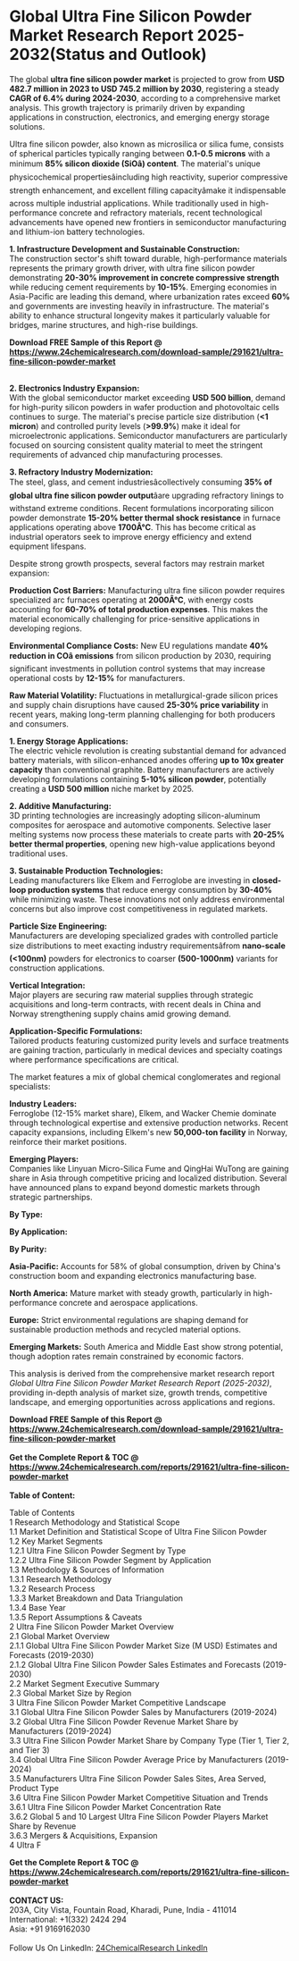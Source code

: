 <h1>Global Ultra Fine Silicon Powder Market Research Report 2025-2032(Status and Outlook)</h1><p>The global <strong>ultra fine silicon powder market</strong> is projected to grow from <strong>USD 482.7 million in 2023 to USD 745.2 million by 2030</strong>, registering a steady <strong>CAGR of 6.4% during 2024-2030</strong>, according to a comprehensive market analysis. This growth trajectory is primarily driven by expanding applications in construction, electronics, and emerging energy storage solutions.</p><p>Ultra fine silicon powder, also known as microsilica or silica fume, consists of spherical particles typically ranging between <strong>0.1-0.5 microns</strong> with a minimum <strong>85% silicon dioxide (SiOâ) content</strong>. The material's unique physicochemical propertiesâincluding high reactivity, superior compressive strength enhancement, and excellent filling capacityâmake it indispensable across multiple industrial applications. While traditionally used in high-performance concrete and refractory materials, recent technological advancements have opened new frontiers in semiconductor manufacturing and lithium-ion battery technologies.</p><p><strong>1. Infrastructure Development and Sustainable Construction:</strong><br>
The construction sector's shift toward durable, high-performance materials represents the primary growth driver, with ultra fine silicon powder demonstrating <strong>20-30% improvement in concrete compressive strength</strong> while reducing cement requirements by <strong>10-15%</strong>. Emerging economies in Asia-Pacific are leading this demand, where urbanization rates exceed <strong>60%</strong> and governments are investing heavily in infrastructure. The material's ability to enhance structural longevity makes it particularly valuable for bridges, marine structures, and high-rise buildings.</p><div><b>Download FREE Sample of this Report @ 
            <a href="https://www.24chemicalresearch.com/download-sample/291621/ultra-fine-silicon-powder-market">
            https://www.24chemicalresearch.com/download-sample/291621/ultra-fine-silicon-powder-market</a></b></div><br><p><strong>2. Electronics Industry Expansion:</strong><br>
With the global semiconductor market exceeding <strong>USD 500 billion</strong>, demand for high-purity silicon powders in wafer production and photovoltaic cells continues to surge. The material's precise particle size distribution (<strong>&lt;1 micron</strong>) and controlled purity levels (<strong>&gt;99.9%</strong>) make it ideal for microelectronic applications. Semiconductor manufacturers are particularly focused on sourcing consistent quality material to meet the stringent requirements of advanced chip manufacturing processes.</p><p><strong>3. Refractory Industry Modernization:</strong><br>
The steel, glass, and cement industriesâcollectively consuming <strong>35% of global ultra fine silicon powder output</strong>âare upgrading refractory linings to withstand extreme conditions. Recent formulations incorporating silicon powder demonstrate <strong>15-20% better thermal shock resistance</strong> in furnace applications operating above <strong>1700Â°C</strong>. This has become critical as industrial operators seek to improve energy efficiency and extend equipment lifespans.</p><p>Despite strong growth prospects, several factors may restrain market expansion:</p><p><strong>Production Cost Barriers:</strong> Manufacturing ultra fine silicon powder requires specialized arc furnaces operating at <strong>2000Â°C</strong>, with energy costs accounting for <strong>60-70% of total production expenses</strong>. This makes the material economically challenging for price-sensitive applications in developing regions.</p><p><strong>Environmental Compliance Costs:</strong> New EU regulations mandate <strong>40% reduction in COâ emissions</strong> from silicon production by 2030, requiring significant investments in pollution control systems that may increase operational costs by <strong>12-15%</strong> for manufacturers.</p><p><strong>Raw Material Volatility:</strong> Fluctuations in metallurgical-grade silicon prices and supply chain disruptions have caused <strong>25-30% price variability</strong> in recent years, making long-term planning challenging for both producers and consumers.</p><p><strong>1. Energy Storage Applications:</strong><br>
The electric vehicle revolution is creating substantial demand for advanced battery materials, with silicon-enhanced anodes offering <strong>up to 10x greater capacity</strong> than conventional graphite. Battery manufacturers are actively developing formulations containing <strong>5-10% silicon powder</strong>, potentially creating a <strong>USD 500 million</strong> niche market by 2025.</p><p><strong>2. Additive Manufacturing:</strong><br>
3D printing technologies are increasingly adopting silicon-aluminum composites for aerospace and automotive components. Selective laser melting systems now process these materials to create parts with <strong>20-25% better thermal properties</strong>, opening new high-value applications beyond traditional uses.</p><p><strong>3. Sustainable Production Technologies:</strong><br>
Leading manufacturers like Elkem and Ferroglobe are investing in <strong>closed-loop production systems</strong> that reduce energy consumption by <strong>30-40%</strong> while minimizing waste. These innovations not only address environmental concerns but also improve cost competitiveness in regulated markets.</p><p><strong>Particle Size Engineering:</strong><br>
	Manufacturers are developing specialized grades with controlled particle size distributions to meet exacting industry requirementsâfrom <strong>nano-scale (&lt;100nm)</strong> powders for electronics to coarser <strong>(500-1000nm)</strong> variants for construction applications.</p><p><strong>Vertical Integration:</strong><br>
	Major players are securing raw material supplies through strategic acquisitions and long-term contracts, with recent deals in China and Norway strengthening supply chains amid growing demand.</p><p><strong>Application-Specific Formulations:</strong><br>
	Tailored products featuring customized purity levels and surface treatments are gaining traction, particularly in medical devices and specialty coatings where performance specifications are critical.</p><p>The market features a mix of global chemical conglomerates and regional specialists:</p><p><strong>Industry Leaders:</strong><br>
Ferroglobe (12-15% market share), Elkem, and Wacker Chemie dominate through technological expertise and extensive production networks. Recent capacity expansions, including Elkem's new <strong>50,000-ton facility</strong> in Norway, reinforce their market positions.</p><p><strong>Emerging Players:</strong><br>
Companies like Linyuan Micro-Silica Fume and QingHai WuTong are gaining share in Asia through competitive pricing and localized distribution. Several have announced plans to expand beyond domestic markets through strategic partnerships.</p><p><strong>By Type:</strong></p><p><strong>By Application:</strong></p><p><strong>By Purity:</strong></p><p><strong>Asia-Pacific:</strong> Accounts for 58% of global consumption, driven by China's construction boom and expanding electronics manufacturing base.</p><p><strong>North America:</strong> Mature market with steady growth, particularly in high-performance concrete and aerospace applications.</p><p><strong>Europe:</strong> Strict environmental regulations are shaping demand for sustainable production methods and recycled material options.</p><p><strong>Emerging Markets:</strong> South America and Middle East show strong potential, though adoption rates remain constrained by economic factors.</p><p>This analysis is derived from the comprehensive market research report <em>Global Ultra Fine Silicon Powder Market Research Report (2025-2032)</em>, providing in-depth analysis of market size, growth trends, competitive landscape, and emerging opportunities across applications and regions.</p><div><b>Download FREE Sample of this Report @ 
            <a href="https://www.24chemicalresearch.com/download-sample/291621/ultra-fine-silicon-powder-market">
            https://www.24chemicalresearch.com/download-sample/291621/ultra-fine-silicon-powder-market</a></b></div><br><div><b>Get the Complete Report & TOC @ 
            <a href="https://www.24chemicalresearch.com/reports/291621/ultra-fine-silicon-powder-market">
            https://www.24chemicalresearch.com/reports/291621/ultra-fine-silicon-powder-market</a></b></div><br>
            <b>Table of Content:</b><p>Table of Contents<br />
1 Research Methodology and Statistical Scope<br />
1.1 Market Definition and Statistical Scope of Ultra Fine Silicon Powder<br />
1.2 Key Market Segments<br />
1.2.1 Ultra Fine Silicon Powder Segment by Type<br />
1.2.2 Ultra Fine Silicon Powder Segment by Application<br />
1.3 Methodology & Sources of Information<br />
1.3.1 Research Methodology<br />
1.3.2 Research Process<br />
1.3.3 Market Breakdown and Data Triangulation<br />
1.3.4 Base Year<br />
1.3.5 Report Assumptions & Caveats<br />
2 Ultra Fine Silicon Powder Market Overview<br />
2.1 Global Market Overview<br />
2.1.1 Global Ultra Fine Silicon Powder Market Size (M USD) Estimates and Forecasts (2019-2030)<br />
2.1.2 Global Ultra Fine Silicon Powder Sales Estimates and Forecasts (2019-2030)<br />
2.2 Market Segment Executive Summary<br />
2.3 Global Market Size by Region<br />
3 Ultra Fine Silicon Powder Market Competitive Landscape<br />
3.1 Global Ultra Fine Silicon Powder Sales by Manufacturers (2019-2024)<br />
3.2 Global Ultra Fine Silicon Powder Revenue Market Share by Manufacturers (2019-2024)<br />
3.3 Ultra Fine Silicon Powder Market Share by Company Type (Tier 1, Tier 2, and Tier 3)<br />
3.4 Global Ultra Fine Silicon Powder Average Price by Manufacturers (2019-2024)<br />
3.5 Manufacturers Ultra Fine Silicon Powder Sales Sites, Area Served, Product Type<br />
3.6 Ultra Fine Silicon Powder Market Competitive Situation and Trends<br />
3.6.1 Ultra Fine Silicon Powder Market Concentration Rate<br />
3.6.2 Global 5 and 10 Largest Ultra Fine Silicon Powder Players Market Share by Revenue<br />
3.6.3 Mergers & Acquisitions, Expansion<br />
4 Ultra F</p><div><b>Get the Complete Report & TOC @ 
            <a href="https://www.24chemicalresearch.com/reports/291621/ultra-fine-silicon-powder-market">
            https://www.24chemicalresearch.com/reports/291621/ultra-fine-silicon-powder-market</a></b></div><br><b>CONTACT US:</b><br>
            203A, City Vista, Fountain Road, Kharadi, Pune, India - 411014<br>
            International: +1(332) 2424 294<br>
            Asia: +91 9169162030 <br><br>
            Follow Us On LinkedIn: <a href="https://www.linkedin.com/company/24chemicalresearch/">24ChemicalResearch LinkedIn</a>